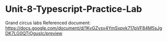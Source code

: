 # Unit-8-Typescript-Practice-Lab
Grand circus labs
Referenced document: https://docs.google.com/document/d/1KvGZysv4YmSxpvk717pVF84M5sJgDK7LG0QTjOgusIc/preview
